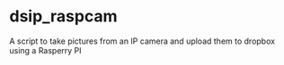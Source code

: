 dsip_raspcam
============

A script to take pictures from an IP camera and upload them to dropbox using a Rasperry PI
